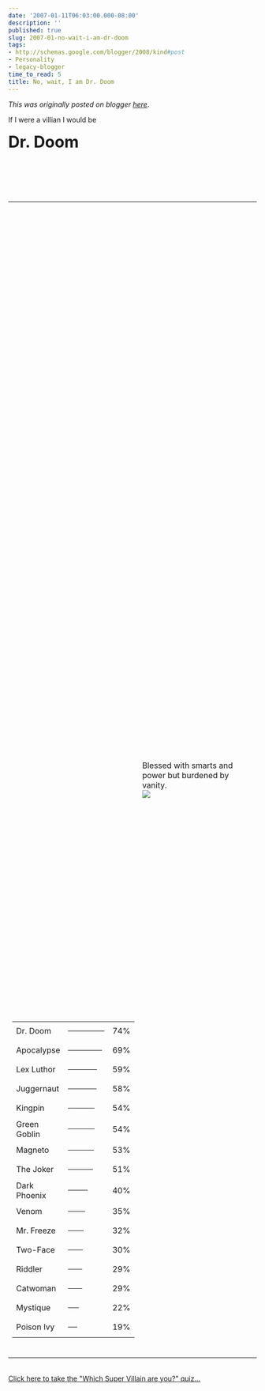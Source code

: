 ```yaml
---
date: '2007-01-11T06:03:00.000-08:00'
description: ''
published: true
slug: 2007-01-no-wait-i-am-dr-doom
tags:
- http://schemas.google.com/blogger/2008/kind#post
- Personality
- legacy-blogger
time_to_read: 5
title: No, wait, I am Dr. Doom
---
```


*This was originally posted on blogger [here](https://techshorts.blogspot.com/2007/01/no-wait-i-am-dr-doom.html)*.

If I were a villian I would be<br /><br /><strong><font size="6">Dr. Doom</font></strong><br /><table><br /><tr><br /><td><br /><table><br /><tr><br /><td>Dr. Doom</td><br /><td><hr align="left" noshade="noshade" size="4" width="74" /></td><br /><td>74%</td><br /></tr><br /><tr><br /><td>Apocalypse</td><br /><td><hr align="left" noshade="noshade" size="4" width="69" /></td><br /><td>69%</td><br /></tr><br /><tr><br /><td>Lex Luthor</td><br /><td><hr align="left" noshade="noshade" size="4" width="59" /></td><br /><td>59%</td><br /></tr><br /><tr><br /><td>Juggernaut</td><br /><td><hr align="left" noshade="noshade" size="4" width="58" /></td><br /><td>58%</td><br /></tr><br /><tr><br /><td>Kingpin</td><br /><td><hr align="left" noshade="noshade" size="4" width="54" /></td><br /><td>54%</td><br /></tr><br /><tr><br /><td>Green Goblin</td><br /><td><hr align="left" noshade="noshade" size="4" width="54" /></td><br /><td>54%</td><br /></tr><br /><tr><br /><td>Magneto</td><br /><td><hr align="left" noshade="noshade" size="4" width="53" /></td><br /><td>53%</td><br /></tr><br /><tr><br /><td>The Joker</td><br /><td><hr align="left" noshade="noshade" size="4" width="51" /></td><br /><td>51%</td><br /></tr><br /><tr><br /><td>Dark Phoenix</td><br /><td><hr align="left" noshade="noshade" size="4" width="40" /></td><br /><td>40%</td><br /></tr><br /><tr><br /><td>Venom</td><br /><td><hr align="left" noshade="noshade" size="4" width="35" /></td><br /><td>35%</td><br /></tr><br /><tr><br /><td>Mr. Freeze</td><br /><td><hr align="left" noshade="noshade" size="4" width="32" /></td><br /><td>32%</td><br /></tr><br /><tr><br /><td>Two-Face</td><br /><td><hr align="left" noshade="noshade" size="4" width="30" /></td><br /><td>30%</td><br /></tr><br /><tr><br /><td>Riddler</td><br /><td><hr align="left" noshade="noshade" size="4" width="29" /></td><br /><td>29%</td><br /></tr><br /><tr><br /><td>Catwoman</td><br /><td><hr align="left" noshade="noshade" size="4" width="29" /></td><br /><td>29%</td><br /></tr><br /><tr><br /><td>Mystique</td><br /><td><hr align="left" noshade="noshade" size="4" width="22" /></td><br /><td>22%</td><br /></tr><br /><tr><br /><td>Poison Ivy</td><br /><td><hr align="left" noshade="noshade" size="4" width="19" /></td><br /><td>19%</td><br /></tr><br /></table><br /></td><br /><td style="width: 250px;">Blessed with smarts and power but burdened by vanity.<br /><img src="http://www.thesuperheroquiz.com/villain/pics/dr_doom.jpg" /></td><br /></tr><br /></table><br /><a href="http://www.thesuperheroquiz.com/villain">Click here to take the "Which Super Villain are you?" quiz...</a>